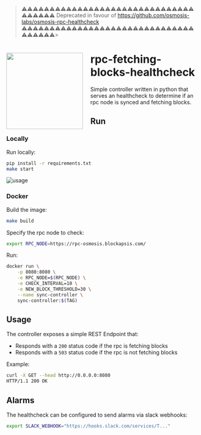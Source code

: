 > ⚠️⚠️⚠️⚠️⚠️⚠️⚠️⚠️⚠️⚠️⚠️⚠️⚠️⚠️⚠️⚠️⚠️⚠️⚠️⚠️⚠️⚠️⚠️⚠️⚠️⚠️⚠️⚠️⚠️⚠️⚠️⚠️⚠️⚠️⚠️⚠️⚠️
> Deprecated in favour of https://github.com/osmosis-labs/osmosis-rpc-healthcheck
> ⚠️⚠️⚠️⚠️⚠️⚠️⚠️⚠️⚠️⚠️⚠️⚠️⚠️⚠️⚠️⚠️⚠️⚠️⚠️⚠️⚠️⚠️⚠️⚠️⚠️⚠️⚠️⚠️⚠️⚠️⚠️⚠️⚠️⚠️⚠️⚠️⚠️> 

<h1>
    <img src="assets/img/blocks.png" align="left" width="200" style="margin-right: 20px"/>
    rpc-fetching-blocks-healthcheck
</h1> 

Simple controller written in python that serves an healthcheck to determine if an rpc node is synced and fetching blocks.

## Run 

### Locally

Run locally:

```bash
pip install -r requirements.txt
make start
```

![usage](assets/img/terminal.png)

### Docker 

Build the image:

```bash
make build
```

Specify the rpc node to check:

```bash
export RPC_NODE=https://rpc-osmosis.blockapsis.com/
```

Run:

```bash
docker run \
    -p 8080:8080 \
    -e RPC_NODE=$(RPC_NODE) \
    -e CHECK_INTERVAL=10 \
    -e NEW_BLOCK_THRESHOLD=30 \
    --name sync-controller \
    sync-controller:$(TAG) 
```

## Usage

The controller exposes a simple REST Endpoint that:

- Responds with a `200` status code if the rpc is fetching blocks
- Responds with a `503` status code if the rpc is not fetching blocks

Example:

```bash
curl -X GET --head http://0.0.0.0:8080 
HTTP/1.1 200 OK
```

## Alarms

The healthcheck can be configured to send alarms via slack webhooks:

```bash
export SLACK_WEBHOOK="https://hooks.slack.com/services/T..."
```
